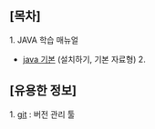 ## [목차]
1\. JAVA 학습 매뉴얼
-  [java 기본](./JAVA/intro.md) (설치하기, 기본 자료형)
2\. 

## [유용한 정보]
1\. [git](./ETC/git.md) : 버전 관리 툴